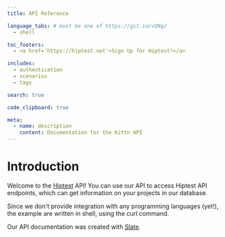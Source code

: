 ```yaml
---
title: API Reference

language_tabs: # must be one of https://git.io/vQNgJ
  - shell

toc_footers:
  - <a href='https://hiptest.net'>Sign Up for Hiptest!</a>

includes:
  - authentication
  - scenarios
  - tags

search: true

code_clipboard: true

meta:
  - name: description
    content: Documentation for the Kittn API
---
```


# Introduction

Welcome to the <a href="https://hiptest.net">Hiptest</a> API! You can use our API to access Hiptest API endpoints, which can get information on your projects in our database.

Since we don't provide integration with any programming languages (yet!), the example are written in shell, using the curl command.

Our API documentation was created with [Slate](https://github.com/slatedocs/slate).
